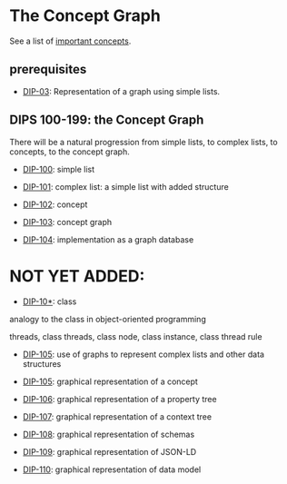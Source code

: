 # The Concept Graph

See a list of [important concepts](importantConcepts.md).

## prerequisites

- [DIP-03](../03.md): Representation of a graph using simple lists.

## DIPS 100-199: the Concept Graph

There will be a natural progression from simple lists, to complex lists, to concepts, to the concept graph.

- [DIP-100](100.md): simple list

- [DIP-101](101.md): complex list: a simple list with added structure

- [DIP-102](102.md): concept

- [DIP-103](103.md): concept graph

- [DIP-104](104.md): implementation as a graph database

# NOT YET ADDED:

- [DIP-10*](10*.md): class

analogy to the class in object-oriented programming

threads, class threads, class node, class instance, class thread rule

- [DIP-105](105.md): use of graphs to represent complex lists and other data structures

- [DIP-105](105.md): graphical representation of a concept

- [DIP-106](106.md): graphical representation of a property tree

- [DIP-107](107.md): graphical representation of a context tree

- [DIP-108](108.md): graphical representation of schemas

- [DIP-109](109.md): graphical representation of JSON-LD

- [DIP-110](110.md): graphical representation of data model



